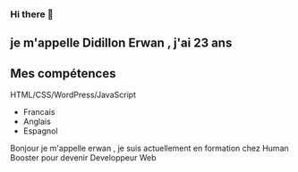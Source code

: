 ### Hi there 👋

## je m'appelle Didillon Erwan , j'ai 23 ans
## Mes compétences
HTML/CSS/WordPress/JavaScript

- Francais 
- Anglais
- Espagnol

Bonjour je m'appelle erwan , je suis actuellement en formation chez Human Booster pour devenir Developpeur Web


<!--
**iNeZiiaaH/iNeZiiaaH** is a ✨ _special_ ✨ repository because its `README.md` (this file) appears on your GitHub profile.

Here are some ideas to get you started:

- 🔭 I’m currently working on ...
- 🌱 I’m currently learning ...
- 👯 I’m looking to collaborate on ...
- 🤔 I’m looking for help with ...
- 💬 Ask me about ...
- 📫 How to reach me: ...
- 😄 Pronouns: ...
- ⚡ Fun fact: ...
-->
